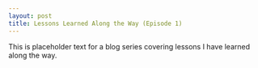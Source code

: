 ```yaml
---
layout: post
title: Lessons Learned Along the Way (Episode 1)
---
```


This is placeholder text for a blog series covering lessons I have learned along the way.